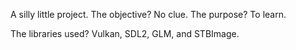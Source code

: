 A silly little project.
The objective? No clue.
The purpose? To learn.

The libraries used? Vulkan, SDL2, GLM, and STBImage.
